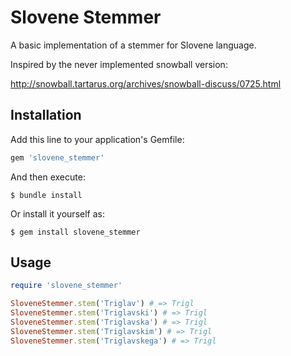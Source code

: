 # Slovene Stemmer

A basic implementation of a stemmer for Slovene language. 

Inspired by the never implemented snowball version: 

http://snowball.tartarus.org/archives/snowball-discuss/0725.html

## Installation

Add this line to your application's Gemfile:

```ruby
gem 'slovene_stemmer'
```

And then execute:

    $ bundle install

Or install it yourself as:

    $ gem install slovene_stemmer

## Usage

``` ruby
require 'slovene_stemmer'

SloveneStemmer.stem('Triglav') # => Trigl
SloveneStemmer.stem('Triglavski') # => Trigl
SloveneStemmer.stem('Triglavska') # => Trigl
SloveneStemmer.stem('Triglavskim') # => Trigl
SloveneStemmer.stem('Triglavskega') # => Trigl
```